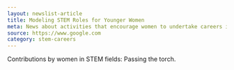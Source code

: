 ```yaml
---
layout: newslist-article
title: Modeling STEM Roles for Younger Women 
meta: News about activities that encourage women to undertake careers in Science, Technology, Engineering, and Mathematics.
source: https://www.google.com
category: stem-careers
---
```


Contributions by women in STEM fields: Passing the torch.